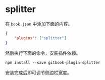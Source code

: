 # splitter

在 `book.json` 中添加下面的内容。

```json
{
    "plugins": ["splitter"]
}
```

然后执行下面的命令，安装插件依赖。

```shell
npm install --save gitbook-plugin-splitter
```

安装完成后即可调节侧边栏宽度。